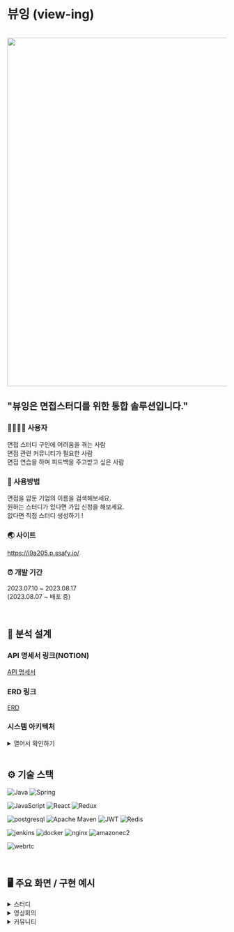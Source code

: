 # 뷰잉 (view-ing)

<br>

<img src="/uploads/21e54163184a994227a7ca0617606ce7/1.jpg" width="800"/>

<br>

## "뷰잉은 면접스터디를 위한 통합 솔루션입니다."

### 👨‍👩‍👧‍👦 사용자

면접 스터디 구인에 어려움을 겪는 사람<br>
면접 관련 커뮤니티가 필요한 사람<br>
면접 연습을 하며 피드백을 주고받고 싶은 사람

### 💁 사용방법

면접을 압둔 기업의 이름을 검색해보세요.<br>
원하는 스터디가 있다면 가입 신청을 해보세요.<br>
없다면 직접 스터디 생성하기 !

### 🌏 사이트

https://i9a205.p.ssafy.io/


### ⏰ 개발 기간

2023.07.10 ~ 2023.08.17
<br>
(2023.08.07 ~ 배포 중)

<br>

## 📁 분석 설계

### API 명세서 링크(NOTION)
[API 명세서](https://imported-blouse-29a.notion.site/api-76df542ba576406a9385ba7b7cf879d2?pvs=4)

### ERD 링크
[ERD](https://www.erdcloud.com/d/T43jjEq9d8XXDzow6)

### 시스템 아키텍처

<details>
 <summary>열어서 확인하기</summary>
    <img src="/uploads/3d937b597f5d08ab146b05d2e66e8de5/아키텍처_page-0001.jpg"  width="700" >
</details>


<br>

## ⚙️ 기술 스택
![Java](https://img.shields.io/badge/OpenJDK-ED8B00?style=for-the-badge&logo=openjdk&logoColor=white)
![Spring](https://img.shields.io/badge/Spring-6DB33F.svg?&style=for-the-badge&logo=Spring&logoColor=white)

![JavaScript](https://img.shields.io/badge/JavaScript-323330?style=for-the-badge&logo=javascript&logoColor=F7DF1E)
![React](https://img.shields.io/badge/React-20232A?style=for-the-badge&logo=react&logoColor=61DAFB)
![Redux](https://img.shields.io/badge/Redux-764ABC?style=for-the-badge&logo=Redux&logoColor=white)

![postgresql](https://img.shields.io/badge/postgresql-4169E1?style=for-the-badge&logo=postgresql&logoColor=white/)
![Apache Maven](https://img.shields.io/badge/Apache%20Maven-C71A36.svg?&style=for-the-badge&logo=Apache%20Maven&logoColor=white)
![JWT](https://img.shields.io/badge/JWT-000000?style=for-the-badge&logo=JSON%20web%20tokens&logoColor=white)
![Redis](https://img.shields.io/badge/Redis-DC382D?style=for-the-badge&logo=Redis&logoColor=white)

![jenkins](https://img.shields.io/badge/jenkins-D24939?style=for-the-badge&logo=jenkins&logoColor=white)
![docker](https://img.shields.io/badge/docker-2496ED?style=for-the-badge&logo=docker&logoColor=white)
![nginx](https://img.shields.io/badge/nginx-009639?style=for-the-badge&logo=nginx&logoColor=white)
![amazonec2](https://img.shields.io/badge/amazonec2-232F3E?style=for-the-badge&logo=amazonec2&logoColor=white)

![webrtc](https://img.shields.io/badge/webrtc-333333?style=for-the-badge&logo=webrtc&logoColor=white)


<br>

## 🖥️ 주요 화면 / 구현 예시


<details>
 <summary>스터디</summary>

 ### ✍ 로그인
  <img src="/uploads/90023fa910ba61f1c46b335eb2af24e4/화면_기록_2023-08-18_오전_8.51.57.mov"  width="700" >

 ### ✍ 스터디 검색 & 신청
 <img src="/uploads/41b4d789a30fada7b977e2551a46084e/화면_기록_2023-08-18_오전_8.54.47.mov"  width="700" >

 ### ✍ 스터디 관리 (방장)
  <img src="/uploads/23335dd406614a54a256119a78009426/화면_기록_2023-08-18_오전_8.58.25.mov"  width="700" >
  <img src="/uploads/33ba11cb2794455e8b718833f06a1c1a/화면_기록_2023-08-18_오전_9.56.02.mov"  width="700" >

 ### ✍ 스터디 기능
  <img src="/uploads/638c294c7630bb061356686e79ee2ff6/화면_기록_2023-08-18_오전_9.33.23.mov"  width="700" >

</details>

<details>
 <summary>영상회의</summary>

 ### ✍ 기본 기능
  <img src="/uploads/e779a69b7eea4ed379c364eb7b6847b8/영상_채팅__피드백_기능.m4v"  width="700" >

 ### ✍ 녹화, 타이머
 <img src="/uploads/340a8589500ff6540bfa9e350ab55a88/비디오_녹화_녹음.m4v"  width="700" >

 ### ✍ 피드백 기능
  <img src="/uploads/7f265d76142c76978735168fe62b7301/피드백기능.m4v"  width="700" >

</details>

<details>
 <summary>커뮤니티</summary>

 ### ✍ 게시글 
  <img src="/uploads/3cf9e625daa012534067470700b74e0a/게시글.mov"  width="700" >

 ### ✍ 게시글 작성
 <img src="/uploads/73443ab8c5ed161bc753f69e82d3fa7c/게시글작성.mov"  width="700" >

 ### ✍ 게시글 검색 및 댓글
  <img src="/uploads/c14b51c4546198190bbffa3ad03d151c/글검색댓글작성.mov"  width="700" >
</details>





